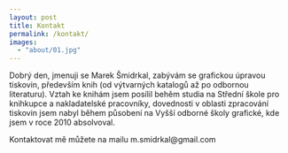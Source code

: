 ```yaml
---
layout: post
title: Kontakt
permalink: /kontakt/
images:
  - "about/01.jpg"
---
```

<p>Dobrý den, jmenuji se Marek Šmidrkal, zabývám se grafickou úpravou tiskovin, především knih (od výtvarných katalogů až po odbornou literaturu). Vztah ke knihám jsem posílil behěm studia na Střední škole pro knihkupce a nakladatelské pracovníky, dovednosti v oblasti zpracování tiskovin jsem nabyl během působení na Vyšší odborné školy grafické, kde jsem v roce 2010 absolvoval.</p>

<p>Kontaktovat mě můžete na mailu m.smidrkal@gmail.com</p>
